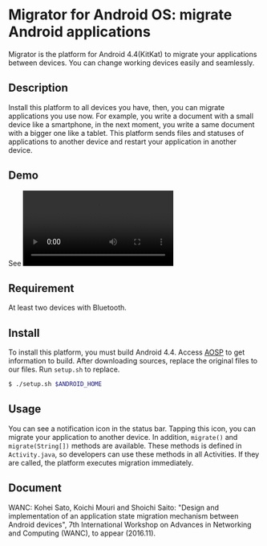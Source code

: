 Migrator for Android OS: migrate Android applications
===

Migrator is the platform for Android 4.4(KitKat) to migrate your applications between devices.
You can change working devices easily and seamlessly.

## Description
Install this platform to all devices you have, then, you can migrate applications you use now.
For example, you write a document with a small device like a smartphone, in the next moment, you write a same document with a bigger one like a tablet.
This platform sends files and statuses of applications to another device and restart your application in another device.

## Demo
See ![Demo](https://www.ssn.nitech.ac.jp/wp-content/uploads/2016/11/Light_Demo.mp4 "Demo")

## Requirement
At least two devices with Bluetooth.

## Install
To install this platform, you must build Android 4.4.
Access [AOSP](https://source.android.com/source/requirements.html) to get information to build.
After downloading sources, replace the original files to our files.
Run `setup.sh` to replace.
```sh
$ ./setup.sh $ANDROID_HOME
```

## Usage
You can see a notification icon in the status bar.
Tapping this icon, you can migrate your application to another device.
In addition, `migrate()` and `migrate(String[])` methods are available.
These methods is defined in `Activity.java`, so developers can use these methods in all Activities.
If they are called, the platform executes migration immediately.

## Document
WANC: Kohei Sato, Koichi Mouri and Shoichi Saito: "Design and implementation of an application state migration mechanism between Android devices",  7th International Workshop on Advances in Networking and Computing (WANC), to appear (2016.11).
